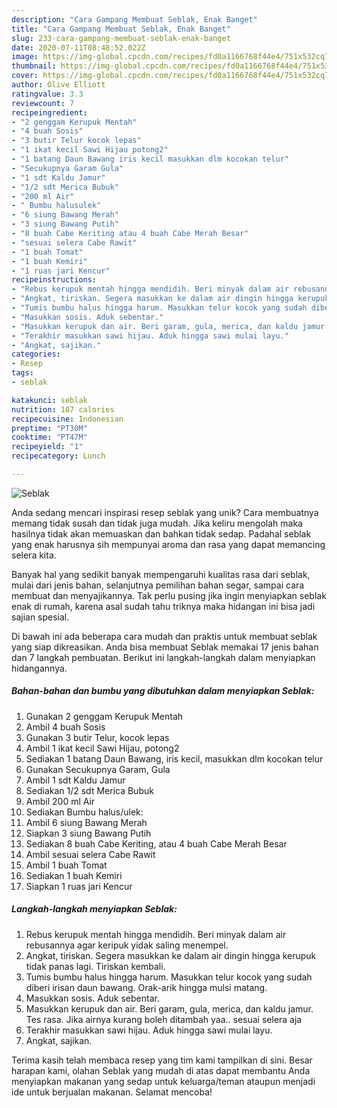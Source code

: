 ```yaml
---
description: "Cara Gampang Membuat Seblak, Enak Banget"
title: "Cara Gampang Membuat Seblak, Enak Banget"
slug: 233-cara-gampang-membuat-seblak-enak-banget
date: 2020-07-11T08:48:52.022Z
image: https://img-global.cpcdn.com/recipes/fd0a1166768f44e4/751x532cq70/seblak-foto-resep-utama.jpg
thumbnail: https://img-global.cpcdn.com/recipes/fd0a1166768f44e4/751x532cq70/seblak-foto-resep-utama.jpg
cover: https://img-global.cpcdn.com/recipes/fd0a1166768f44e4/751x532cq70/seblak-foto-resep-utama.jpg
author: Olive Elliott
ratingvalue: 3.3
reviewcount: 7
recipeingredient:
- "2 genggam Kerupuk Mentah"
- "4 buah Sosis"
- "3 butir Telur kocok lepas"
- "1 ikat kecil Sawi Hijau potong2"
- "1 batang Daun Bawang iris kecil masukkan dlm kocokan telur"
- "Secukupnya Garam Gula"
- "1 sdt Kaldu Jamur"
- "1/2 sdt Merica Bubuk"
- "200 ml Air"
- " Bumbu halusulek"
- "6 siung Bawang Merah"
- "3 siung Bawang Putih"
- "8 buah Cabe Keriting atau 4 buah Cabe Merah Besar"
- "sesuai selera Cabe Rawit"
- "1 buah Tomat"
- "1 buah Kemiri"
- "1 ruas jari Kencur"
recipeinstructions:
- "Rebus kerupuk mentah hingga mendidih. Beri minyak dalam air rebusannya agar keripuk yidak saling menempel."
- "Angkat, tiriskan. Segera masukkan ke dalam air dingin hingga kerupuk tidak panas lagi. Tiriskan kembali."
- "Tumis bumbu halus hingga harum. Masukkan telur kocok yang sudah diberi irisan daun bawang. Orak-arik hingga mulsi matang."
- "Masukkan sosis. Aduk sebentar."
- "Masukkan kerupuk dan air. Beri garam, gula, merica, dan kaldu jamur. Tes rasa. Jika airnya kurang boleh ditambah yaa.. sesuai selera aja"
- "Terakhir masukkan sawi hijau. Aduk hingga sawi mulai layu."
- "Angkat, sajikan."
categories:
- Resep
tags:
- seblak

katakunci: seblak 
nutrition: 187 calories
recipecuisine: Indonesian
preptime: "PT30M"
cooktime: "PT47M"
recipeyield: "1"
recipecategory: Lunch

---
```



![Seblak](https://img-global.cpcdn.com/recipes/fd0a1166768f44e4/751x532cq70/seblak-foto-resep-utama.jpg)

Anda sedang mencari inspirasi resep seblak yang unik? Cara membuatnya memang tidak susah dan tidak juga mudah. Jika keliru mengolah maka hasilnya tidak akan memuaskan dan bahkan tidak sedap. Padahal seblak yang enak harusnya sih mempunyai aroma dan rasa yang dapat memancing selera kita.

Banyak hal yang sedikit banyak mempengaruhi kualitas rasa dari seblak, mulai dari jenis bahan, selanjutnya pemilihan bahan segar, sampai cara membuat dan menyajikannya. Tak perlu pusing jika ingin menyiapkan seblak enak di rumah, karena asal sudah tahu triknya maka hidangan ini bisa jadi sajian spesial.




Di bawah ini ada beberapa cara mudah dan praktis untuk membuat seblak yang siap dikreasikan. Anda bisa membuat Seblak memakai 17 jenis bahan dan 7 langkah pembuatan. Berikut ini langkah-langkah dalam menyiapkan hidangannya.

<!--inarticleads1-->

##### Bahan-bahan dan bumbu yang dibutuhkan dalam menyiapkan Seblak:

1. Gunakan 2 genggam Kerupuk Mentah
1. Ambil 4 buah Sosis
1. Gunakan 3 butir Telur, kocok lepas
1. Ambil 1 ikat kecil Sawi Hijau, potong2
1. Sediakan 1 batang Daun Bawang, iris kecil, masukkan dlm kocokan telur
1. Gunakan Secukupnya Garam, Gula
1. Ambil 1 sdt Kaldu Jamur
1. Sediakan 1/2 sdt Merica Bubuk
1. Ambil 200 ml Air
1. Sediakan  Bumbu halus/ulek:
1. Ambil 6 siung Bawang Merah
1. Siapkan 3 siung Bawang Putih
1. Sediakan 8 buah Cabe Keriting, atau 4 buah Cabe Merah Besar
1. Ambil sesuai selera Cabe Rawit
1. Ambil 1 buah Tomat
1. Sediakan 1 buah Kemiri
1. Siapkan 1 ruas jari Kencur




<!--inarticleads2-->

##### Langkah-langkah menyiapkan Seblak:

1. Rebus kerupuk mentah hingga mendidih. Beri minyak dalam air rebusannya agar keripuk yidak saling menempel.
1. Angkat, tiriskan. Segera masukkan ke dalam air dingin hingga kerupuk tidak panas lagi. Tiriskan kembali.
1. Tumis bumbu halus hingga harum. Masukkan telur kocok yang sudah diberi irisan daun bawang. Orak-arik hingga mulsi matang.
1. Masukkan sosis. Aduk sebentar.
1. Masukkan kerupuk dan air. Beri garam, gula, merica, dan kaldu jamur. Tes rasa. Jika airnya kurang boleh ditambah yaa.. sesuai selera aja
1. Terakhir masukkan sawi hijau. Aduk hingga sawi mulai layu.
1. Angkat, sajikan.




Terima kasih telah membaca resep yang tim kami tampilkan di sini. Besar harapan kami, olahan Seblak yang mudah di atas dapat membantu Anda menyiapkan makanan yang sedap untuk keluarga/teman ataupun menjadi ide untuk berjualan makanan. Selamat mencoba!
